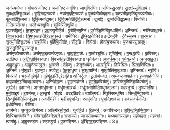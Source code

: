 

  
जन॑स्यगो॒पाः। गो॒पाअ॑जनिष्ट। अ॒ज॒नि॒ष्टजागृ॑विः। जागृ॑विर॒ग्निः। अ॒ग्निस्सु॒दक्षः॑। सु॒दक्ष॑स्सुवि॒ताय॑। सु॒दक्ष॒इति॑सु॒ऽदक्षः॑। सु॒वि॒ताय॒नव्य॑से। नव्य॑स॒इति॒नव्य॑से॥ घृ॒तप्र॑तीकोबृह॒ता। घृ॒तप्र॑तीक॒इति॑घृ॒तऽप्र॑तीकः। बृ॒ह॒तादि॑वि॒त्मना॑। दि॒वि॒त्मना॑द्यु॒मत्। दि॒वि॒त्मनेति॑दि॒वि॒ऽत्मना॑। द्यु॒मद्वि। द्यु॒मदिति॑द्यु॒ऽमत्। विभा॑ति। भा॒ति॒भ॒र॒तेभ्यः॑। भ॒र॒तेभ्य॒श्शुचिः॑। शुचि॒रिति॒शुचिः॑॥  
य॒ज्ञस्य॑के॒तुं। के॒तुम्प्र॑थ॒मं। प्र॒थ॒मम्पु॒रोहि॑तं। पु॒रोहि॑तम॒ग्निं। पु॒रोहि॑त॒मिति॑पु॒रःऽहि॑तं। अ॒ग्निन्नरः॑। नर॑स्त्रिषध॒स्ते। त्रि॒ष॒ध॒स्तेसं। त्रि॒ष॒ध॒स्तइति॑त्रि॒ऽस॒ध॒स्ते। समी॑धिरे। ई॒धि॒रइती॑धिरे॥ इन्द्रे॑णदे॒वैः। दे॒वैस्स॒रथं॑। स॒रथं॒सः। स॒रथ॒मिति॑स॒ऽरथं॑। सब॒र्हिषि॑। ब॒र्हिषि॒सीद॑त्। सीद॒न्नि। निहोता॑। होता॑य॒जथा॑य। य॒जथा॑यसु॒क्रतुः॑। सु॒क्रतु॒रिति॑सु॒ऽक्रतुः॑॥  
असं॑मृष्टोजायसे। असं॑मृष्ट॒इत्यसं॑ऽमृष्टः। जा॒य॒से॒मा॒त्रोः। मा॒त्रोश्शुचिः॑। शुचि॑र्म॒न्द्रः। म॒न्द्रःक॒विः। क॒विरुत्। उद॑तिष्ठः। अ॒ति॒ष्ठो॒वि॒वस्व॑तः। वि॒वस्व॑त॒इति॑वि॒वस्व॑तः॥ घृ॒तेन॑त्वा। त्वा॒व॒र्ध॒य॒न्। व॒र्ध॒य॒न्न॒ग्ने॒। अ॒ग्न॒आ॒हु॒त॒। आ॒हु॒त॒धू॒मः। आ॒हु॒तेत्या॑ऽहुत। धू॒मस्ते॑। ते॒के॒तुः। के॒तुर॑भवत्। अ॒भ॒व॒द्दि॒वि। दि॒विश्रि॒तः। श्रि॒तइति॑श्रि॒तः॥  
अ॒ग्निर्नः॑। नो॒य॒ज्ञं। य॒ज्ञमुप॑। उप॑वेतु। वे॒तु॒सा॒धु॒या। सा॒धु॒याग्निं। सा॒धु॒येति॑सा॒धु॒ऽया। अ॒ग्निन्नरः॑। नरो॒वि। विभ॑रन्ते। भ॒र॒न्ते॒गृ॒हेगृ॑हे। गृ॒हेगृ॑ह॒इति॑गृ॒हेऽगृ॑हे॥ अ॒ग्निर्दू॒तः। दू॒तोअ॑भवत्। अ॒भ॒व॒ध्द॒व्य॒वाह॑नः। ह॒व्य॒वाह॑नो॒ग्निं। ह॒व्य॒वाह॑न॒इति॑ह॒व्य॒ऽवाह॑नः। अ॒ग्निंवृ॑णा॒नः। वृ॒णा॒नावृ॑णते। वृ॒ण॒ते॒क॒विक्र॑तुं। क॒विक्र॑तु॒मिति॑क॒विऽक्र॑तुं॥  
तुभ्ये॒दं। इ॒दम॑ग्ने। अ॒ग्ने॒मधु॑मत्तमं। मधु॑मत्तमं॒वचः॑। मधु॑मत्तम॒मिति॒मधु॑मत्ऽतमं। वच॒स्तुभ्यं॑। तुभ्यं॑मनी॒षा। म॒नी॒षाइ॒यं। इ॒यम॑स्तु। अ॒स्तु॒शं। शंहृ॒दे। हृ॒दइति॑हृ॒दे॥ त्वाङ्गिरः॑। गिर॒स्सिन्धु॑मिव। सिन्धु॑मिवा॒वनीः॑। सिन्धु॑मि॒वेति॒सिन्धुं॑ऽइव। अ॒वनी॑र्म॒हीः। म॒हीरापृ॑णन्ति। आपृ॑णन्ति। पृ॒ण॒न्ति॒शव॑सा। शव॑साव॒र्धय॑न्ति। व॒र्धय॑न्तिच। चेति॑च॥  
त्वाम॑ग्ने। अ॒ग्ने॒अङ्गि॑रसः। अङ्गि॑रसो॒गुहा॑। गुहा॑हि॒तं। हि॒तमनु॑। अन्व॑विन्दन्। अ॒वि॒न्द॒च्छि॒श्रि॒या॒णं। शि॒श्रि॒या॒णंवने॑वने। वने॑वन॒इति॒वने॑ऽवने॥ सजा॑यसे। जा॒य॒से॒म॒थ्यमा॑नः। म॒थ्यमा॑न॒स्सहः॑। सहो॑म॒हत्। म॒हत्त्वां। त्वामा॑हुः। आ॒हु॒स्सह॑सः। सह॑सःपु॒त्रं। पु॒त्रम॑ङ्गिरः। अं॒ङ्गि॒र॒इत्य॑ङ्गिरः॥ 3॥  
